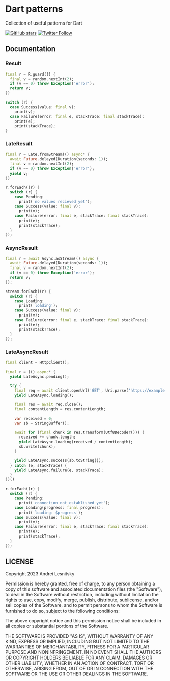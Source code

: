 # Dart patterns

Collection of useful patterns for Dart

[![GitHub stars](https://img.shields.io/github/stars/lesnitsky/dart_patterns.svg?style=social&hash=20230321)](https://github.com/lesnitsky/dart_patterns)
[![Twitter Follow](https://img.shields.io/twitter/follow/lesnitsky_dev.svg?label=Follow%20me&style=social)](https://twitter.com/intent/follow?user_id=2615671640)

## Documentation

### Result

```dart
final r = R.guard(() {
  final v = random.nextInt(2);
  if (v == 0) throw Exception('error');
  return v;
})

switch (r) {
  case Success(value: final v):
    print(v);
  case Failure(error: final e, stackTrace: final stackTrace):
    print(e);
    print(stackTrace);
}
```

### LateResult

```dart
final r = Late.fromStream(() async* {
  await Future.delayed(Duration(seconds: 1));
  final v = random.nextInt(2);
  if (v == 0) throw Exception('error');
  yield v;
})

r.forEach((r) {
  switch (r) {
    case Pending:
      print('no values recieved yet');
    case Success(value: final v):
      print(v);
    case Failure(error: final e, stackTrace: final stackTrace):
      print(e);
      print(stackTrace);
  }
});

```

### AsyncResult

```dart
final r = await Async.asStream(() async {
  await Future.delayed(Duration(seconds: 1));
  final v = random.nextInt(2);
  if (v == 0) throw Exception('error');
  return v;
});

stream.forEach((r) {
  switch (r) {
    case Loading:
      print('loading');
    case Success(value: final v):
      print(v);
    case Failure(error: final e, stackTrace: final stackTrace):
      print(e);
      print(stackTrace);
  }
});
```

### LateAsyncResult

```dart
final client = HttpClient();

final r = (() async* {
  yield LateAsync.pending();

  try {
    final req = await client.openUrl('GET', Uri.parse('https://example.com'));
    yield LateAsync.loading();

    final res = await req.close();
    final contentLength = res.contentLength;

    var received = 0;
    var sb = StringBuffer();

    await for (final chunk in res.transform(Utf8Decoder())) {
      received += chunk.length;
      yield LateAsync.loading(received / contentLength);
      sb.write(chunk);
    }

    yield LateAsync.success(sb.toString());
  } catch (e, stackTrace) {
    yield LateAsync.failure(e, stackTrace);
  }
})()

r.forEach((r) {
  switch (r) {
    case Pending:
      print('connection not established yet');
    case Loading(progress: final progress):
      print('loading: $progress');
    case Success(value: final v):
      print(v);
    case Failure(error: final e, stackTrace: final stackTrace):
      print(e);
      print(stackTrace);
  }
});
```

## LICENSE

Copyright 2023 Andrei Lesnitsky

Permission is hereby granted, free of charge, to any person obtaining a copy of this software and associated documentation files (the "Software"), to deal in the Software without restriction, including without limitation the rights to use, copy, modify, merge, publish, distribute, sublicense, and/or sell copies of the Software, and to permit persons to whom the Software is furnished to do so, subject to the following conditions:

The above copyright notice and this permission notice shall be included in all copies or substantial portions of the Software.

THE SOFTWARE IS PROVIDED "AS IS", WITHOUT WARRANTY OF ANY KIND, EXPRESS OR IMPLIED, INCLUDING BUT NOT LIMITED TO THE WARRANTIES OF MERCHANTABILITY, FITNESS FOR A PARTICULAR PURPOSE AND NONINFRINGEMENT. IN NO EVENT SHALL THE AUTHORS OR COPYRIGHT HOLDERS BE LIABLE FOR ANY CLAIM, DAMAGES OR OTHER LIABILITY, WHETHER IN AN ACTION OF CONTRACT, TORT OR OTHERWISE, ARISING FROM, OUT OF OR IN CONNECTION WITH THE SOFTWARE OR THE USE OR OTHER DEALINGS IN THE SOFTWARE.
